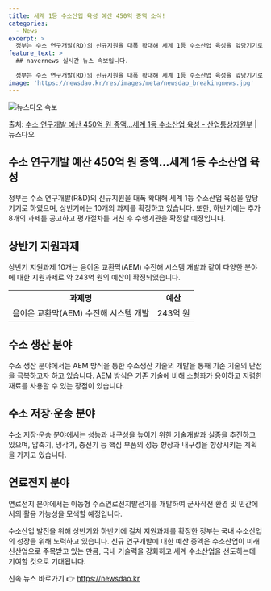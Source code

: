 ```yaml
---
title: 세계 1등 수소산업 육성 예산 450억 증액 소식!
categories:
  - News
excerpt: >
  정부는 수소 연구개발(RD)의 신규지원을 대폭 확대해 세계 1등 수소산업 육성을 앞당기기로 했다. 산업통상자…
feature_text: >
  ## navernews 실시간 뉴스 속보입니다.

  정부는 수소 연구개발(RD)의 신규지원을 대폭 확대해 세계 1등 수소산업 육성을 앞당기기로 했다. 산업통상자…
image: 'https://newsdao.kr/res/images/meta/newsdao_breakingnews.jpg'
---
```


![뉴스다오 속보](https://newsdao.kr/res/images/meta/newsdao_breakingnews.jpg)

<p>출처: <a href="https://newsdao.kr/3820" rel="dofollow">수소 연구개발 예산 450억 원 증액…세계 1등 수소산업 육성 - 산업통상자원부</a> | 뉴스다오</p>

<h2 data-ke-size="size26">수소 연구개발 예산 450억 원 증액…세계 1등 수소산업 육성</h2>
<p data-ke-size="size16">정부는 수소 연구개발(R&D)의 신규지원을 대폭 확대해 세계 1등 수소산업 육성을 앞당기기로 하였으며, 상반기에는 10개의 과제를 확정하고 있습니다. 또한, 하반기에는 추가 8개의 과제를 공고하고 평가절차를 거친 후 수행기관을 확정할 예정입니다.</p>

<h2 data-ke-size="size26">상반기 지원과제</h2>
<p data-ke-size="size16">상반기 지원과제 10개는 음이온 교환막(AEM) 수전해 시스템 개발과 같이 다양한 분야에 대한 지원과제로 약 243억 원의 예산이 확정되었습니다.</p>
<table>
  <tr>
    <td style="text-align: center; height: 17px;"><b>과제명</b></td>
    <td style="text-align: center; height: 17px;"><b>예산</b></td>
  </tr>
  <tr>
    <td style="text-align: center; height: 17px;">음이온 교환막(AEM) 수전해 시스템 개발</td>
    <td style="text-align: center; height: 17px;">243억 원</td>
  </tr>
</table>

<h2 data-ke-size="size26">수소 생산 분야</h2>
<p data-ke-size="size16">수소 생산 분야에서는 AEM 방식을 통한 수소생산 기술의 개발을 통해 기존 기술의 단점을 극복하고자 하고 있습니다. AEM 방식은 기존 기술에 비해 소형화가 용이하고 저렴한 재료를 사용할 수 있는 장점이 있습니다.</p>

<h2 data-ke-size="size26">수소 저장·운송 분야</h2>
<p data-ke-size="size16">수소 저장·운송 분야에서는 성능과 내구성을 높이기 위한 기술개발과 실증을 추진하고 있으며, 압축기, 냉각기, 충전기 등 핵심 부품의 성능 향상과 내구성을 향상시키는 계획을 가지고 있습니다.</p>

<h2 data-ke-size="size26">연료전지 분야</h2>
<p data-ke-size="size16">연료전지 분야에서는 이동형 수소연료전지발전기를 개발하여 군사작전 환경 및 민간에서의 활용 가능성을 모색할 예정입니다.</p>

<p data-ke-size="size16">수소산업 발전을 위해 상반기와 하반기에 걸쳐 지원과제를 확정한 정부는 국내 수소산업의 성장을 위해 노력하고 있습니다. 신규 연구개발에 대한 예산 증액은 수소산업이 미래 신산업으로 주목받고 있는 만큼, 국내 기술력을 강화하고 세계 수소산업을 선도하는데 기여할 것으로 기대됩니다.</p>
 

신속 뉴스 바로가기 👉 <a href="https://newsdao.kr" rel="dofollow">https://newsdao.kr</a>


